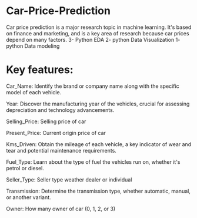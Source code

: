 # Car-Price-Prediction
Car price prediction is a major research topic in machine learning. It's based on finance and marketing, and is a key area of research because car prices depend on many factors.
3- Python EDA
2- python Data Visualization
1- python Data modeling
# Key features:
Car_Name: Identify the brand or company name along with the specific model of each vehicle.

Year: Discover the manufacturing year of the vehicles, crucial for assessing depreciation and technology advancements.

Selling_Price: Selling price of car

Present_Price: Current origin price of car

Kms_Driven: Obtain the mileage of each vehicle, a key indicator of wear and tear and potential maintenance requirements.

Fuel_Type: Learn about the type of fuel the vehicles run on, whether it's petrol or diesel.

Seller_Type: Seller type weather dealer or individual

Transmission: Determine the transmission type, whether automatic, manual, or another variant.

Owner: How many owner of car (0, 1, 2, or 3)

